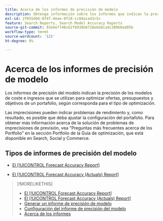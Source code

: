 ```yaml
---
title: Acerca de los informes de precisión de modelo
description: Obtenga información sobre los informes que indican la precisión de los modelos de costes e ingresos que se utilizan para optimizar un portafolio.
exl-id: 2f655db6-8f4f-4eae-9f18-cc04acad3c5c
feature: Search Reports, Search Model Accuracy Reports
source-git-commit: 93e8e7748c62f6938b6728e6ddcadc389b0ad85b
workflow-type: tm+mt
source-wordcount: '121'
ht-degree: 0%

---
```


# Acerca de los informes de precisión de modelo

Los informes de precisión del modelo indican la precisión de los modelos de coste e ingresos que se utilizan para optimizar ofertas, presupuestos y objetivos de un portafolio, según corresponda para el tipo de optimización.

Las imprecisiones pueden indicar problemas de rendimiento y, como resultado, es posible que deba ajustar la configuración del portafolio. Para obtener más información acerca de la solución de problemas de imprecisiones de previsión, vea &quot;Preguntas más frecuentes acerca de los Portfolio&quot; en la sección Portfolio de la Guía de optimización, que está disponible en Search, Social y Commerce.<!-- verify convention for referencing Optimization Guide here -->

## Tipos de informes de precisión del modelo

* [El [!UICONTROL Forecast Accuracy Report]](forecast-accuracy-report.md)

* [El [!UICONTROL Forecast Accuracy (Actuals) Report]](forecast-accuracy-actuals-report.md)

>[!MORELIKETHIS]
>
>* [El [!UICONTROL Forecast Accuracy Report]](forecast-accuracy-report.md)
>* [El [!UICONTROL Forecast Accuracy (Actuals) Report]](forecast-accuracy-actuals-report.md)
>* [Generar un informe de precisión de modelo](model-accuracy-report-generate.md)
>* [Configuración del informe de precisión del modelo](/help/search-social-commerce/reports/management/model-accuracy/model-accuracy-report-settings.md)
>* [Acerca de los informes](/help/search-social-commerce/reports/report-about.md)
